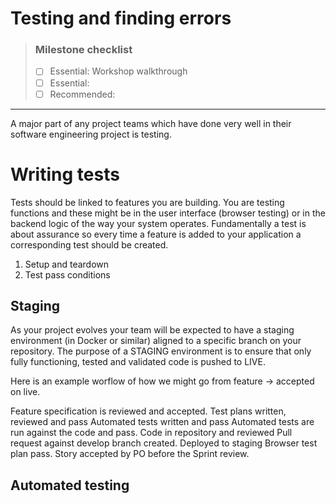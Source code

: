 # Testing and finding errors

> ### Milestone checklist
> - [ ] Essential: Workshop walkthrough
> - [ ] Essential: 
> - [ ] Recommended:
***

A major part of any project teams which have done very well in their software engineering project is testing. 

# Writing tests

Tests should be linked to features you are building. You are testing functions and these might be in the user interface (browser testing) or in the backend logic of the way your system operates. Fundamentally a test is about assurance so every time a feature is added to your application a corresponding test should be created. 

1. Setup and teardown
2. Test pass conditions


## Staging

As your project evolves your team will be expected to have a staging environment (in Docker or similar) aligned to a specific branch on your repository. The purpose of a STAGING environment is to ensure that only fully functioning, tested and validated code is pushed to LIVE. 



Here is an example worflow of how we might go from feature -> accepted on live. 

Feature specification is reviewed and accepted.
Test plans written, reviewed and pass
Automated tests written and pass
Automated tests are run against the code and pass.
Code in repository and reviewed
Pull request against develop branch created.
Deployed to staging
Browser test plan pass.
Story accepted by PO before the Sprint review.


## Automated testing
